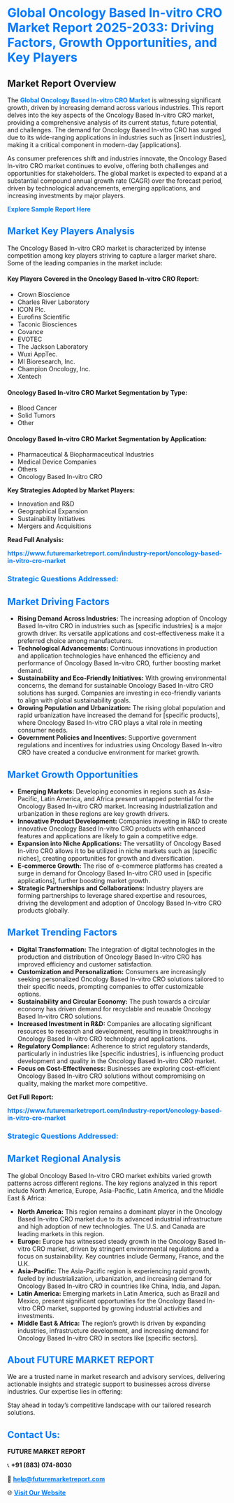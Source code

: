 <h1 style="color: #007BFF;">Global Oncology Based In-vitro CRO Market Report 2025-2033: Driving Factors, Growth Opportunities, and Key Players</h1>

<section id="overview">
<h2>Market Report Overview</h2>
<p>The <a href="https://www.futuremarketreport.com/industry-report/oncology-based-in-vitro-cro-market" style="color: #007BFF; text-decoration: none;"><strong>Global Oncology Based In-vitro CRO Market</strong></a> is witnessing significant growth, driven by increasing demand across various industries. This report delves into the key aspects of the Oncology Based In-vitro CRO market, providing a comprehensive analysis of its current status, future potential, and challenges. The demand for Oncology Based In-vitro CRO has surged due to its wide-ranging applications in industries such as [insert industries], making it a critical component in modern-day [applications].</p>
<p>As consumer preferences shift and industries innovate, the Oncology Based In-vitro CRO market continues to evolve, offering both challenges and opportunities for stakeholders. The global market is expected to expand at a substantial compound annual growth rate (CAGR) over the forecast period, driven by technological advancements, emerging applications, and increasing investments by major players.</p>
</section>

<section id="overview">
<p><a href="https://www.futuremarketreport.com/request-sample/reportId=127071" style="color: #007BFF; text-decoration: none;"><strong>Explore Sample Report Here</strong></a></p>
</section>

<section id="key-players">
<h2 style="color: #007BFF;">Market Key Players Analysis</h2>
<p>The Oncology Based In-vitro CRO market is characterized by intense competition among key players striving to capture a larger market share. Some of the leading companies in the market include:</p>
<h4>Key Players Covered in the Oncology Based In-vitro CRO Report:</h4>
<ul><li>Crown Bioscience</li><li>Charles River Laboratory</li><li>ICON Plc.</li><li>Eurofins Scientific</li><li>Taconic Biosciences</li><li>Covance</li><li>EVOTEC</li><li>The Jackson Laboratory</li><li>Wuxi AppTec.</li><li>MI Bioresearch, Inc.</li><li>Champion Oncology, Inc.</li><li>Xentech</li></ul>
<h4>Oncology Based In-vitro CRO Market Segmentation by Type:</h4>
<ul><li>Blood Cancer</li><li>Solid Tumors</li><li>Other</li></ul>

<h4>Oncology Based In-vitro CRO Market Segmentation by Application:</h4>
<ul><li>Pharmaceutical &amp; Biopharmaceutical Industries</li><li>Medical Device Companies</li><li>Others</li><li>Oncology Based In-vitro CRO</li></ul>
<p><strong>Key Strategies Adopted by Market Players:</strong></p>
<ul>
<li>Innovation and R&D</li>
<li>Geographical Expansion</li>
<li>Sustainability Initiatives</li>
<li>Mergers and Acquisitions</li>
</ul>
</section>

<section>
<p><strong>Read Full Analysis: </strong></p><a href="https://www.futuremarketreport.com/industry-report/oncology-based-in-vitro-cro-market" style="color: #007BFF; text-decoration: none;"><strong>https://www.futuremarketreport.com/industry-report/oncology-based-in-vitro-cro-market</strong></a>
<h3 style="color: #007BFF;">Strategic Questions Addressed:</h3>
</section>

<section id="driving-factors">
<h2 style="color: #007BFF;">Market Driving Factors</h2>
<ul>
<li><strong>Rising Demand Across Industries:</strong> The increasing adoption of Oncology Based In-vitro CRO in industries such as [specific industries] is a major growth driver. Its versatile applications and cost-effectiveness make it a preferred choice among manufacturers.</li>
<li><strong>Technological Advancements:</strong> Continuous innovations in production and application technologies have enhanced the efficiency and performance of Oncology Based In-vitro CRO, further boosting market demand.</li>
<li><strong>Sustainability and Eco-Friendly Initiatives:</strong> With growing environmental concerns, the demand for sustainable Oncology Based In-vitro CRO solutions has surged. Companies are investing in eco-friendly variants to align with global sustainability goals.</li>
<li><strong>Growing Population and Urbanization:</strong> The rising global population and rapid urbanization have increased the demand for [specific products], where Oncology Based In-vitro CRO plays a vital role in meeting consumer needs.</li>
<li><strong>Government Policies and Incentives:</strong> Supportive government regulations and incentives for industries using Oncology Based In-vitro CRO have created a conducive environment for market growth.</li>
</ul>
</section>

<section id="growth-opportunities">
<h2 style="color: #007BFF;">Market Growth Opportunities</h2>
<ul>
<li><strong>Emerging Markets:</strong> Developing economies in regions such as Asia-Pacific, Latin America, and Africa present untapped potential for the Oncology Based In-vitro CRO market. Increasing industrialization and urbanization in these regions are key growth drivers.</li>
<li><strong>Innovative Product Development:</strong> Companies investing in R&D to create innovative Oncology Based In-vitro CRO products with enhanced features and applications are likely to gain a competitive edge.</li>
<li><strong>Expansion into Niche Applications:</strong> The versatility of Oncology Based In-vitro CRO allows it to be utilized in niche markets such as [specific niches], creating opportunities for growth and diversification.</li>
<li><strong>E-commerce Growth:</strong> The rise of e-commerce platforms has created a surge in demand for Oncology Based In-vitro CRO used in [specific applications], further boosting market growth.</li>
<li><strong>Strategic Partnerships and Collaborations:</strong> Industry players are forming partnerships to leverage shared expertise and resources, driving the development and adoption of Oncology Based In-vitro CRO products globally.</li>
</ul>
</section>

<section id="trending-factors">
<h2 style="color: #007BFF;">Market Trending Factors</h2>
<ul>
<li><strong>Digital Transformation:</strong> The integration of digital technologies in the production and distribution of Oncology Based In-vitro CRO has improved efficiency and customer satisfaction.</li>
<li><strong>Customization and Personalization:</strong> Consumers are increasingly seeking personalized Oncology Based In-vitro CRO solutions tailored to their specific needs, prompting companies to offer customizable options.</li>
<li><strong>Sustainability and Circular Economy:</strong> The push towards a circular economy has driven demand for recyclable and reusable Oncology Based In-vitro CRO solutions.</li>
<li><strong>Increased Investment in R&D:</strong> Companies are allocating significant resources to research and development, resulting in breakthroughs in Oncology Based In-vitro CRO technology and applications.</li>
<li><strong>Regulatory Compliance:</strong> Adherence to strict regulatory standards, particularly in industries like [specific industries], is influencing product development and quality in the Oncology Based In-vitro CRO market.</li>
<li><strong>Focus on Cost-Effectiveness:</strong> Businesses are exploring cost-efficient Oncology Based In-vitro CRO solutions without compromising on quality, making the market more competitive.</li>
</ul>
</section>

<section>
<p><strong>Get Full Report: </strong></p><a href="https://www.futuremarketreport.com/industry-report/oncology-based-in-vitro-cro-market" style="color: #007BFF; text-decoration: none;"><strong>https://www.futuremarketreport.com/industry-report/oncology-based-in-vitro-cro-market</strong></a>
<h3 style="color: #007BFF;">Strategic Questions Addressed:</h3>
</section>


<section id="regional-analysis">
<h2 style="color: #007BFF;">Market Regional Analysis</h2>
<p>The global Oncology Based In-vitro CRO market exhibits varied growth patterns across different regions. The key regions analyzed in this report include North America, Europe, Asia-Pacific, Latin America, and the Middle East & Africa:</p>
<ul>
<li><strong>North America:</strong> This region remains a dominant player in the Oncology Based In-vitro CRO market due to its advanced industrial infrastructure and high adoption of new technologies. The U.S. and Canada are leading markets in this region.</li>
<li><strong>Europe:</strong> Europe has witnessed steady growth in the Oncology Based In-vitro CRO market, driven by stringent environmental regulations and a focus on sustainability. Key countries include Germany, France, and the U.K.</li>
<li><strong>Asia-Pacific:</strong> The Asia-Pacific region is experiencing rapid growth, fueled by industrialization, urbanization, and increasing demand for Oncology Based In-vitro CRO in countries like China, India, and Japan.</li>
<li><strong>Latin America:</strong> Emerging markets in Latin America, such as Brazil and Mexico, present significant opportunities for the Oncology Based In-vitro CRO market, supported by growing industrial activities and investments.</li>
<li><strong>Middle East & Africa:</strong> The region’s growth is driven by expanding industries, infrastructure development, and increasing demand for Oncology Based In-vitro CRO in sectors like [specific sectors].</li>
</ul>
</section>

<footer>
<h2 style="color: #007BFF;">About FUTURE MARKET REPORT</h2>
<p>We are a trusted name in market research and advisory services, delivering actionable insights and strategic support to businesses across diverse industries. Our expertise lies in offering:</p>

<p>Stay ahead in today’s competitive landscape with our tailored research solutions.</p>

<h2 style="color: #007BFF;">Contact Us:</h2>
<p><strong>FUTURE MARKET REPORT</strong></p>
<p>📞 <strong>+91 (883) 074-8030</strong></p>
<p>📧 <strong><a href="mailto:help@futuremarketreport.com" style="color: #007BFF;">help@futuremarketreport.com</a></strong></p>
<p>🌐 <strong><a href="https://www.futuremarketreport.com/" style="color: #007BFF;">Visit Our Website</a></strong></p>
</footer>